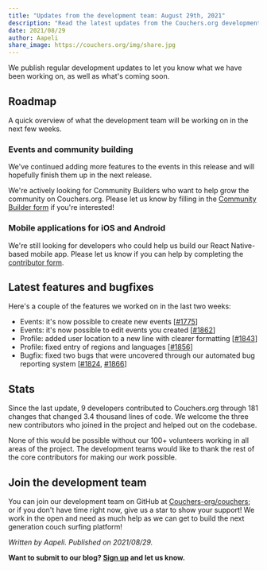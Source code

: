 ```yaml
---
title: "Updates from the development team: August 29th, 2021"
description: "Read the latest updates from the Couchers.org development team."
date: 2021/08/29
author: Aapeli
share_image: https://couchers.org/img/share.jpg
---
```


We publish regular development updates to let you know what we have been working on, as well as what's coming soon.

## Roadmap

A quick overview of what the development team will be working on in the next few weeks.

### Events and community building

We've continued adding more features to the events in this release and will hopefully finish them up in the next release.

We're actively looking for Community Builders who want to help grow the community on Couchers.org. Please let us know by filling in the [Community Builder form](https://couchers.org/community-builder-form) if you're interested!

### Mobile applications for iOS and Android

We're still looking for developers who could help us build our React Native-based mobile app. Please let us know if you can help by completing the [contributor form](https://app.couchers.org/contribute).

## Latest features and bugfixes

Here's a couple of the features we worked on in the last two weeks:

* Events: it's now possible to create new events [[#1775](https://github.com/Couchers-org/couchers/pull/1775)]
* Events: it's now possible to edit events you created [[#1862](https://github.com/Couchers-org/couchers/pull/1862)]
* Profile: added user location to a new line with clearer formatting [[#1843](https://github.com/Couchers-org/couchers/pull/1843)]
* Profile: fixed entry of regions and languages [[#1856](https://github.com/Couchers-org/couchers/pull/1856)]
* Bugfix: fixed two bugs that were uncovered through our automated bug reporting system [[#1824](https://github.com/Couchers-org/couchers/pull/1824), [#1866](https://github.com/Couchers-org/couchers/pull/1866)]

## Stats

Since the last update, 9 developers contributed to Couchers.org through 181 changes that changed 3.4 thousand lines of code. We welcome the three new contributors who joined in the project and helped out on the codebase.

None of this would be possible without our 100+ volunteers working in all areas of the project. The development teams would like to thank the rest of the core contributors for making our work possible.

## Join the development team

You can join our development team on GitHub at [Couchers-org/couchers](https://github.com/couchers-org/couchers); or if you don't have time right now, give us a star to show your support! We work in the open and need as much help as we can get to build the next generation couch surfing platform!

*Written by Aapeli. Published on 2021/08/29.*

**Want to submit to our blog? [Sign up](/volunteer) and let us know.**
